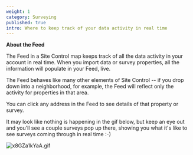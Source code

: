 ```yaml
---
weight: 1
category: Surveying
published: true
intro: Where to keep track of your data activity in real time
---
```

**About the Feed**

The Feed in a Site Control map keeps track of all the data activity in your account in real time. When you import data or survey properties, all the information will populate in your Feed, live.

The Feed behaves like many other elements of Site Control -- if you drop down into a neighborhood, for example, the Feed will reflect only the activity for properties in that area.

You can click any address in the Feed to see details of that property or survey.

It may look like nothing is happening in the gif below, but keep an eye out and you'll see a couple surveys pop up there, showing you what it's like to see surveys coming through in real time :-)

![x8GZa1kYaA.gif]({{site.baseurl}}/img/x8GZa1kYaA.gif)
